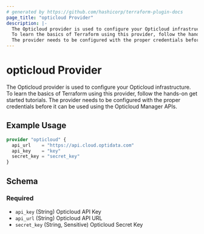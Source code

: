 ```yaml
---
# generated by https://github.com/hashicorp/terraform-plugin-docs
page_title: "opticloud Provider"
description: |-
  The Opticloud provider is used to configure your Opticloud infrastructure.
  To learn the basics of Terraform using this provider, follow the hands-on get started tutorials.
  The provider needs to be configured with the proper credentials before it can be used using the Opticloud Manager APIs.
---
```


# opticloud Provider

The Opticloud provider is used to configure your Opticloud infrastructure.
To learn the basics of Terraform using this provider, follow the hands-on get started tutorials.
The provider needs to be configured with the proper credentials before it can be used using the Opticloud Manager APIs.

## Example Usage

```terraform
provider "opticloud" {
  api_url    = "https://api.cloud.optidata.com"
  api_key    = "key"
  secret_key = "secret_key"
}
```

<!-- schema generated by tfplugindocs -->
## Schema

### Required

- `api_key` (String) Opticloud API Key
- `api_url` (String) Opticloud API URL
- `secret_key` (String, Sensitive) Opticloud Secret Key
